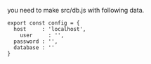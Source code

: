 you need to make src/db.js with following data.
```
export const config = {
  host     : 'localhost',
    user     : '',
  password : '',
  database : ''
}
```
